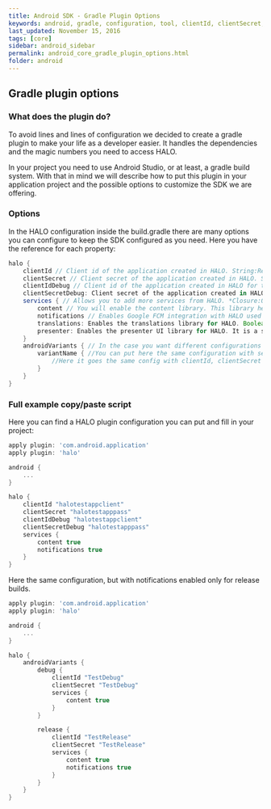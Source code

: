 ```yaml
---
title: Android SDK - Gradle Plugin Options
keywords: android, gradle, configuration, tool, clientId, clientSecret, secret, id
last_updated: November 15, 2016
tags: [core]
sidebar: android_sidebar
permalink: android_core_gradle_plugin_options.html
folder: android
---
```


## Gradle plugin options

### What does the plugin do?
To avoid lines and lines of configuration we decided to create a gradle plugin to make your life as a developer easier. It handles the dependencies and the magic numbers you need to access HALO.

In your project you need to use Android Studio, or at least, a gradle build system. With that in mind we will describe how to put this plugin in your application project and the possible options to customize the SDK we are offering.

### Options
In the HALO configuration inside the build.gradle there are many options you can configure to keep the SDK configured as you need. Here you have the reference for each property:

```groovy
halo { 
    clientId // Client id of the application created in HALO. String:Required.
    clientSecret // Client secret of the application created in HALO. String:Required.
    clientIdDebug // Client id of the application created in HALO for testing purposes, this will be used when the debug flag is set in the installer. String:Optional.
    clientSecretDebug: Client secret of the application created in HALO for testing purposes, this will be used when the debug flag is set in the installer. String:Optional.
    services { // Allows you to add more services from HALO. *Closure:Optional*.
        content // You will enable the content library. This library helps when retrieving content. Boolean:Optional.
        notifications // Enables Google FCM integration with HALO used to receive push notifications. Remember to add also the google-services.json to your project. Boolean:Optional.
        translations: Enables the translations library for HALO. Boolean:Optional.
        presenter: Enables the presenter UI library for HALO. It is a small helper to use the MVP pattern in the UI. Boolean:Optional.
    }
    androidVariants { // In the case you want different configurations for different variants, you can enable it with this configuration. Optional:Closure
        variantName { //You can put here the same configuration with services and clientId/clientSecret as you do in the global config. Both kind of configurations cannot be mixed.
            //Here it goes the same config with clientId, clientSecret and services for the current variant.
        }
    }
}
```

### Full example copy/paste script
Here you can find a HALO plugin configuration you can put and fill in your project:

```groovy
apply plugin: 'com.android.application'
apply plugin: 'halo'

android {
    ...
}

halo {
    clientId "halotestappclient"
    clientSecret "halotestapppass"
    clientIdDebug "halotestappclient"
    clientSecretDebug "halotestapppass"
    services {
        content true
        notifications true
    }
}
```

Here the same configuration, but with notifications enabled only for release builds.

```groovy
apply plugin: 'com.android.application'
apply plugin: 'halo'

android {
    ...
}

halo {
    androidVariants {
        debug {
            clientId "TestDebug"
            clientSecret "TestDebug"
            services {
                content true
            }
        }

        release {
            clientId "TestRelease"
            clientSecret "TestRelease"
            services {
                content true
                notifications true
            }
        }
    }
}
```
